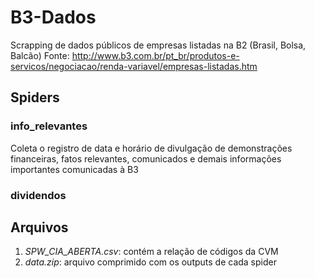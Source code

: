 # B3-Dados
Scrapping de dados públicos de empresas listadas na B2 (Brasil, Bolsa, Balcão)
Fonte: http://www.b3.com.br/pt_br/produtos-e-servicos/negociacao/renda-variavel/empresas-listadas.htm

## Spiders
### info_relevantes
Coleta o registro de data e horário de divulgação de demonstrações financeiras, fatos relevantes, comunicados e demais informações importantes comunicadas à B3

### dividendos

## Arquivos
1. *SPW_CIA_ABERTA.csv*:  contém a relação de códigos da CVM
2. *data.zip*:  arquivo comprimido com os outputs de cada spider

